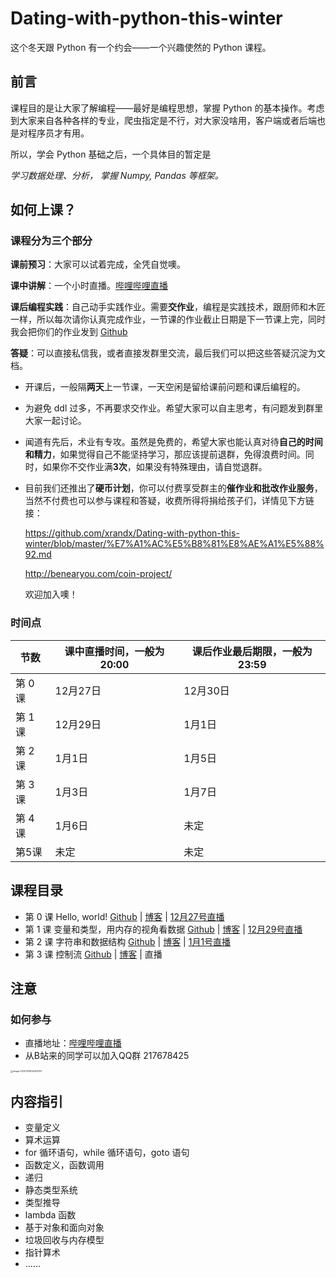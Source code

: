 #  Dating-with-python-this-winter

这个冬天跟 Python 有一个约会——一个兴趣使然的 Python 课程。


## 前言

课程目的是让大家了解编程——最好是编程思想，掌握 Python 的基本操作。考虑到大家来自各种各样的专业，爬虫指定是不行，对大家没啥用，客户端或者后端也是对程序员才有用。

所以，学会 Python 基础之后，一个具体目的暂定是

*学习数据处理、分析， 掌握 Numpy, Pandas 等框架。*

## 如何上课？

### 课程分为三个部分

**课前预习**：大家可以试着完成，全凭自觉噢。

**课中讲解**：一个小时直播。[哔哩哔哩直播](https://live.bilibili.com/383441
)

**课后编程实践**：自己动手实践作业。需要**交作业**，编程是实践技术，跟厨师和木匠一样，所以每次请你认真完成作业，一节课的作业截止日期是下一节课上完，同时我会把你们的作业发到 [Github](https://github.com/)

**答疑**：可以直接私信我，或者直接发群里交流，最后我们可以把这些答疑沉淀为文档。

- 开课后，一般隔**两天**上一节课，一天空闲是留给课前问题和课后编程的。

- 为避免 ddl 过多，不再要求交作业。希望大家可以自主思考，有问题发到群里大家一起讨论。

- 闻道有先后，术业有专攻。虽然是免费的，希望大家也能认真对待**自己的时间和精力**，如果觉得自己不能坚持学习，那应该提前退群，免得浪费时间。同时，如果你不交作业满**3次**，如果没有特殊理由，请自觉退群。

- 目前我们还推出了**硬币计划**，你可以付费享受群主的**催作业和批改作业服务**，当然不付费也可以参与课程和答疑，收费所得将捐给孩子们，详情见下方链接：

  https://github.com/xrandx/Dating-with-python-this-winter/blob/master/%E7%A1%AC%E5%B8%81%E8%AE%A1%E5%88%92.md

  http://benearyou.com/coin-project/

  欢迎加入噢！

### 时间点

| 节数    | 课中直播时间，一般为20:00 | 课后作业最后期限，一般为23:59 |
| ------- | ------------ | ---------------- |
| 第 0 课 |    12月27日          | 12月30日 |
| 第 1 课   | 12月29日 | 1月1日 |
| 第 2 课 | 1月1日 | 1月5日                        |
| 第 3 课 | 1月3日 | 1月7日 |
| 第 4 课 | 1月6日 | 未定 |
| 第5课 | 未定 | 未定 |


## 课程目录

- 第 0 课 Hello, world! [Github](https://github.com/xrandx/Dating-with-python-this-winter/blob/master/%E7%AC%AC%200%20%E8%AF%BE%20Hello%2C%20world!.md)  | [博客](http://benearyou.com/lesson-0-hello-world/) | [12月27号直播 ](https://www.bilibili.com/video/BV1G54y1x7Cw)
- 第 1 课 变量和类型，用内存的视角看数据  [Github](https://github.com/xrandx/Dating-with-python-this-winter/blob/master/%E7%AC%AC%201%20%E8%AF%BE%20%E6%95%B0%E6%8D%AE%E7%B1%BB%E5%9E%8B%EF%BC%8C%E7%94%A8%E5%86%85%E5%AD%98%E7%9A%84%E8%A7%86%E8%A7%92%E7%9C%8B%E6%95%B0%E6%8D%AE.md)  | [博客](http://benearyou.com/variables-and-types-data-from-the-perspective-of-memory/) | [12月29号直播](https://www.bilibili.com/video/bv13K411g7Sz)
- 第 2 课 字符串和数据结构  [Github](https://github.com/xrandx/Dating-with-python-this-winter/blob/master/%E7%AC%AC%202%20%E8%AF%BE%20%E5%AD%97%E7%AC%A6%E4%B8%B2%E5%92%8C%E6%95%B0%E6%8D%AE%E7%BB%93%E6%9E%84.md)  | [博客](http://benearyou.com/lesson-3-strings-and-data-structures/) | [1月1号直播](https://www.bilibili.com/video/BV1Ei4y1F7Ay/)
- 第 3 课 控制流 [Github](https://github.com/xrandx/Dating-with-python-this-winter/blob/master/%E7%AC%AC%203%20%E8%AF%BE%20%E6%8E%A7%E5%88%B6%E6%B5%81.md) | [博客](http://benearyou.com/lesson-3-control-flow/) | 直播


## 注意
### 如何参与
- 直播地址：[哔哩哔哩直播](https://live.bilibili.com/383441
)
- 从B站来的同学可以加入QQ群 217678425
<img src="https://gitee.com/xrandx/blog-figurebed/raw/master/img/image-20201228142403747.png" alt="image-20201228142403747" style="zoom:25%;" />


## 内容指引

- 变量定义
- 算术运算
- for 循环语句，while 循环语句，goto 语句
- 函数定义，函数调用
- 递归
- 静态类型系统
- 类型推导
- lambda 函数
- 基于对象和面向对象
- 垃圾回收与内存模型
- 指针算术
- ……
